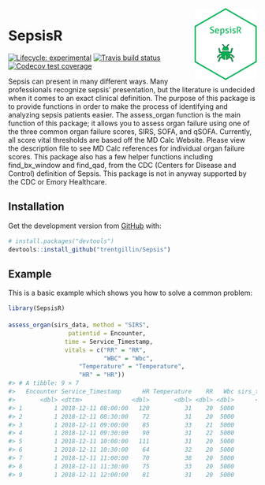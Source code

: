 
<img src="vignettes/SepsisR.png" alt="SepsisR logo" align="right" width = "25%" height="25%"/>

<!-- README.md is generated from README.Rmd. Please edit that file -->

# SepsisR

<!-- badges: start -->

[![Lifecycle:
experimental](https://img.shields.io/badge/lifecycle-experimental-orange.svg)](https://www.tidyverse.org/lifecycle/#experimental)
[![Travis build
status](https://travis-ci.org/trentgillin/SepsisR.svg?branch=master)](https://travis-ci.org/trentgillin/SepsisR)
[![Codecov test
coverage](https://codecov.io/gh/trentgillin/SepsisR/branch/master/graph/badge.svg)](https://codecov.io/gh/trentgillin/SepsisR?branch=master)
<!-- badges: end -->

Sepsis can present in many different ways. Many professionals recognize
sepsis’ presentation, but the literature is undecided when it comes to
an exact clinical definition. The purpose of this package is to provide
functions in order to make the process of identifying and analyzing
sepsis patients easier. The assess\_organ function is the main function
of this package; it allows you to assess organ failure using one of the
three common organ failure scores, SIRS, SOFA, and qSOFA. Currently, all
score vital thresholds are based off the MD Calc Website. Please view
the description file to see MD Calc references for individual organ
failure scores. This package also has a few helper functions including
find\_bx\_window and find\_qad, from the CDC (Centers for Disease and
Control) definition of Sepsis. This package is not in anyway supported
by the CDC or Emory Healthcare.

## Installation

Get the development version from [GitHub](https://github.com/) with:

``` r
# install.packages("devtools")
devtools::install_github("trentgillin/Sepsis")
```

## Example

This is a basic example which shows you how to solve a common problem:

``` r
library(SepsisR)

assess_organ(sirs_data, method = "SIRS",
                 patientid = Encounter, 
                time = Service_Timestamp, 
                vitals = c("RR" = "RR", 
                           "WBC" = "Wbc", 
                    "Temperature" = "Temperature",
                    "HR" = "HR"))
#> # A tibble: 9 × 7
#>   Encounter Service_Timestamp      HR Temperature    RR   Wbc sirs_total
#>       <dbl> <dttm>              <dbl>       <dbl> <dbl> <dbl>      <dbl>
#> 1         1 2018-12-11 08:00:00   120          31    20  5000          2
#> 2         1 2018-12-11 08:30:00    72          31    20  5000          1
#> 3         1 2018-12-11 09:00:00    85          33    21  5000          2
#> 4         1 2018-12-11 09:30:00    90          31    22  5000          2
#> 5         1 2018-12-11 10:00:00   111          31    20  5000          2
#> 6         1 2018-12-11 10:30:00    64          32    20  5000          1
#> 7         1 2018-12-11 11:00:00    70          38    20  5000          0
#> 8         1 2018-12-11 11:30:00    75          33    20  5000          1
#> 9         1 2018-12-11 12:00:00    81          31    20  5000          1
```
